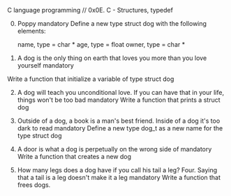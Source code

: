 C language programming
// 0x0E. C - Structures, typedef


0. Poppy
mandatory
Define a new type struct dog with the following elements:

    name, type = char *
    age, type = float
    owner, type = char *

1. A dog is the only thing on earth that loves you more than you love yourself
mandatory

Write a function that initialize a variable of type struct dog

2. A dog will teach you unconditional love. If you can have that in your life, things won't be too bad
mandatory
Write a function that prints a struct dog

3. Outside of a dog, a book is a man's best friend. Inside of a dog it's too dark to read
mandatory
Define a new type dog_t as a new name for the type struct dog

4. A door is what a dog is perpetually on the wrong side of
mandatory
Write a function that creates a new dog

5. How many legs does a dog have if you call his tail a leg? Four. Saying that a tail is a leg doesn't make it a leg
mandatory
Write a function that frees dogs.
